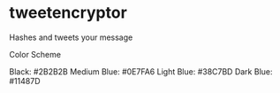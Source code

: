 # tweetencryptor

Hashes and tweets your message


Color Scheme

Black: #2B2B2B
Medium Blue: #0E7FA6
Light Blue: #38C7BD
Dark Blue: #11487D